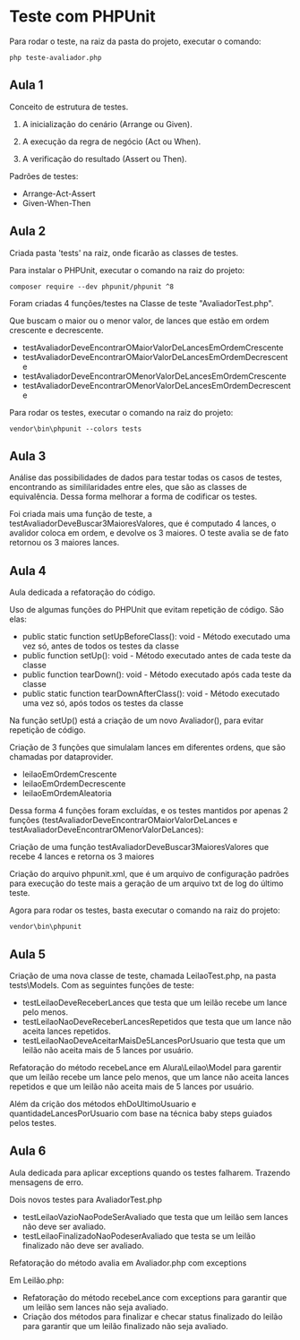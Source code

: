 # Teste com PHPUnit

Para rodar o teste, na raiz da pasta do projeto, executar o comando:

````
php teste-avaliador.php
````

## Aula 1

Conceito de estrutura de testes.

1. A inicialização do cenário (Arrange ou Given).

2. A execução da regra de negócio (Act ou When).

3. A verificação do resultado (Assert ou Then).

Padrões de testes:
- Arrange-Act-Assert
- Given-When-Then

## Aula 2

Criada pasta 'tests' na raiz, onde ficarão as classes de testes.

Para instalar o PHPUnit, executar o comando na raiz do projeto:

````
composer require --dev phpunit/phpunit ^8
````

Foram criadas 4 funções/testes na Classe de teste "AvaliadorTest.php".

Que buscam o maior ou o menor valor, de lances que estão em ordem crescente e decrescente.

- testAvaliadorDeveEncontrarOMaiorValorDeLancesEmOrdemCrescente
- testAvaliadorDeveEncontrarOMaiorValorDeLancesEmOrdemDecrescente
- testAvaliadorDeveEncontrarOMenorValorDeLancesEmOrdemCrescente
- testAvaliadorDeveEncontrarOMenorValorDeLancesEmOrdemDecrescente


Para rodar os testes, executar o comando na raiz do projeto:

````
vendor\bin\phpunit --colors tests
````

## Aula 3

Análise das possibilidades de dados para testar todas os casos de testes, encontrando as simililaridades entre eles, que são as classes de equivalência. Dessa forma melhorar a forma de codificar os testes.

Foi criada mais uma função de teste, a testAvaliadorDeveBuscar3MaioresValores, que é computado 4 lances, o avalidor coloca em ordem, e devolve os 3 maiores. O teste avalia se de fato retornou os 3 maiores lances.

## Aula 4 

Aula dedicada a refatoração do código.

Uso de algumas funções do PHPUnit que evitam repetição de código. São elas:

- public static function setUpBeforeClass(): void - Método executado uma vez só, antes de todos os testes da classe
- public function setUp(): void - Método executado antes de cada teste da classe
- public function tearDown(): void - Método executado após cada teste da classe
- public static function tearDownAfterClass(): void - Método executado uma vez só, após todos os testes da classe

Na função setUp() está a criação de um novo Avaliador(), para evitar repetição de código.

Criação de 3 funções que simulalam lances em diferentes ordens, que são chamadas por dataprovider.
- leilaoEmOrdemCrescente
- leilaoEmOrdemDecrescente
- leilaoEmOrdemAleatoria

Dessa forma 4 funções foram excluídas, e os testes mantidos por apenas 2 funções (testAvaliadorDeveEncontrarOMaiorValorDeLances e testAvaliadorDeveEncontrarOMenorValorDeLances):

Criação de uma função testAvaliadorDeveBuscar3MaioresValores que recebe 4 lances e retorna os 3 maiores

Criação do arquivo phpunit.xml, que é um arquivo de configuração padrões para execução do teste mais a geração de um arquivo txt de log do último teste.

Agora para rodar os testes, basta executar o comando na raiz do projeto:

````
vendor\bin\phpunit
````

## Aula 5

Criação de uma nova classe de teste, chamada LeilaoTest.php, na pasta tests\Models.
Com as seguintes funções de teste:

- testLeilaoDeveReceberLances que testa que um leilão recebe um lance pelo menos.
- testLeilaoNaoDeveReceberLancesRepetidos que testa que um lance não aceita lances repetidos.
- testLeilaoNaoDeveAceitarMaisDe5LancesPorUsuario que testa que um leilão não aceita mais de 5 lances por usuário.


Refatoração do método recebeLance em Alura\Leilao\Model para garentir que um leilão recebe um lance pelo menos, que um lance não aceita lances repetidos e que um leilão não aceita mais de 5 lances por usuário.

Além da crição dos métodos ehDoUltimoUsuario e quantidadeLancesPorUsuario com base na técnica baby steps guiados pelos testes.

## Aula 6

Aula dedicada para aplicar exceptions quando os testes falharem. Trazendo mensagens de erro.


Dois novos testes para AvaliadorTest.php

- testLeilaoVazioNaoPodeSerAvaliado que testa que um leilão sem lances não deve ser avaliado.
- testLeilaoFinalizadoNaoPodeserAvaliado que testa se um leilão finalizado não deve ser avaliado.

Refatoração do método avalia em Avaliador.php com exceptions

Em Leilão.php:
- Refatoração do método recebeLance com exceptions para garantir que um leilão sem lances não seja avaliado.
- Criação dos métodos para finalizar e checar status finalizado do leilão para garantir que um leilão finalizado não seja avaliado.





